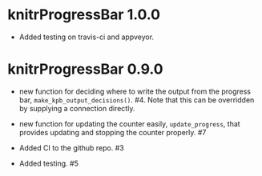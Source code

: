# knitrProgressBar 1.0.0

* Added testing on travis-ci and appveyor.

# knitrProgressBar 0.9.0

* new function for deciding where to write the output from the progress bar, `make_kpb_output_decisions()`. #4. Note that this can be overridden by supplying a connection directly.

* new function for updating the counter easily, `update_progress`, that provides
updating and stopping the counter properly. #7

* Added CI to the github repo. #3

* Added testing. #5

